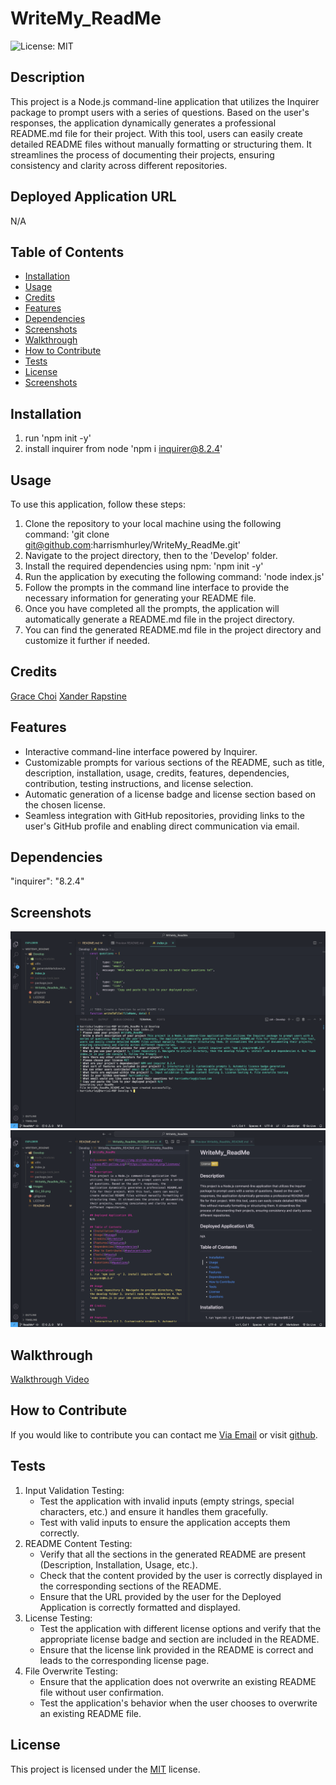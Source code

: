 # WriteMy_ReadMe
    
![License: MIT](https://img.shields.io/badge/License-MIT-yellow.svg)
## Description
This project is a Node.js command-line application that utilizes the Inquirer package to prompt users with a series of questions. Based on the user's responses, the application dynamically generates a professional README.md file for their project. With this tool, users can easily create detailed README files without manually formatting or structuring them. It streamlines the process of documenting their projects, ensuring consistency and clarity across different repositories.

## Deployed Application URL
N/A

## Table of Contents
* [Installation](#installation)
* [Usage](#usage)
* [Credits](#credits)
* [Features](#features)
* [Dependencies](#dependencies)
* [Screenshots](#screenshots)
* [Walkthrough](#walkthrough)
* [How to Contribute](#how-to-contribute)
* [Tests](#tests)
* [License](#license)
* [Screenshots](#screenshots)

## Installation
1. run 'npm init -y'
2. install inquirer from node 'npm i inquirer@8.2.4'

## Usage
To use this application, follow these steps:

1. Clone the repository to your local machine using the following command:
'git clone git@github.com:harrismhurley/WriteMy_ReadMe.git'
2. Navigate to the project directory, then to the 'Develop' folder.
3. Install the required dependencies using npm:
'npm init -y'
4. Run the application by executing the following command:
'node index.js'
5. Follow the prompts in the command line interface to provide the necessary information for generating your README file.
6. Once you have completed all the prompts, the application will automatically generate a README.md file in the project directory.
7. You can find the generated README.md file in the project directory and customize it further if needed.

## Credits
[Grace Choi](https://github.com/gachoi06)
[Xander Rapstine](https://github.com/Xandromus)

## Features
- Interactive command-line interface powered by Inquirer.
- Customizable prompts for various sections of the README, such as title, description, installation, usage, credits, features, dependencies, contribution, testing instructions, and license selection.
- Automatic generation of a license badge and license section based on the chosen license.
- Seamless integration with GitHub repositories, providing links to the user's GitHub profile and enabling direct communication via email.

## Dependencies
"inquirer": "8.2.4"

## Screenshots
![CLI prompts and user input](./Images/CLI_SS.png)
![Comparison of ReadMe.md and Preview with User CLI input](./Images/ReadMe_Compare.png)

## Walkthrough
[Walkthrough Video](Images/Walkthrough.webm)

## How to Contribute
If you would like to contribute you can contact me [Via Email](mailto:harrismhurley@icloud.com?subject=[GitHub]%20Dev%20Connect) or visit [github](https://github.com/harrismhurley).

## Tests
1. Input Validation Testing:
	- Test the application with invalid inputs (empty strings, special characters, etc.) and ensure it handles them gracefully.
	- Test with valid inputs to ensure the application accepts them correctly.
2. README Content Testing:
	- Verify that all the sections in the generated README are present (Description, Installation, Usage, etc.).
	- Check that the content provided by the user is correctly displayed in the corresponding sections of the README.
	- Ensure that the URL provided by the user for the Deployed Application is correctly formatted and displayed.
3. License Testing:
	- Test the application with different license options and verify that the appropriate license badge and section are included in the README.
	- Ensure that the license link provided in the README is correct and leads to the corresponding license page.
4. File Overwrite Testing:
	- Ensure that the application does not overwrite an existing README file without user confirmation.
	- Test the application's behavior when the user chooses to overwrite an existing README file.


## License 
This project is licensed under the [MIT](https://opensource.org/licenses/MIT) license.


